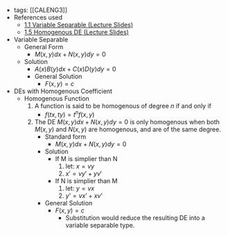 - tags: [[CALENG3]]
- References used
	- [1.1 Variable Separable (Lecture Slides)](https://docs.google.com/presentation/d/1GpzAwUiIqFVwMXeHejeAU6eJUpdNpaSy-pSb1IRbHAA/edit?usp=drivesdk)
	- [1.5 Homogenous DE (Lecture Slides)](https://docs.google.com/presentation/d/1WP7lL-AX0CcHTZliTNhgWaLpe7DEdMvUx7j0sud_gQI/edit?usp=drivesdk)
- Variable Separable
	- General Form
		- $M(x,y)dx+N(x,y)dy=0$
	- Solution
		- $A(x)B(y)dx+C(x)D(y)dy=0$
		- General Solution
			- $F(x,y)=c$
- DEs with Homogenous Coefficient
	- Homogenous Function
		1. A function is said to be homogenous of degree $n$ if and only if
			- $f(tx,ty)=t^nf(x,y)$
		2. The DE $M(x,y)dx+N(x,y)dy=0$ is only homogenous when both $M(x,y)$ and $N(x,y)$ are homogenous, and are of the same degree.
			- Standard form
				- $M(x,y)dx+N(x,y)dy=0$
			- Solution
				- If M is simplier than N
					1. let: $x=vy$
					2. $x'=vy'+yv'$
				- If N is simplier than M
					1. let: $y=vx$
					2. $y’=vx’+xv’$
			- General Solution
				- $F(x,y)=c$
					- Substitution would reduce the resulting DE into a variable separable type.